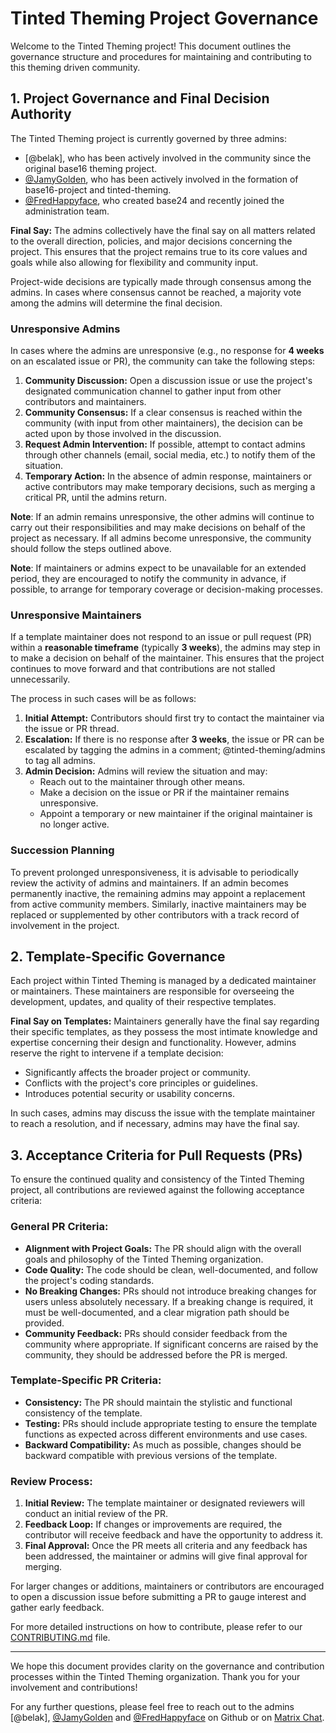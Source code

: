 # Tinted Theming Project Governance

Welcome to the Tinted Theming project! This document outlines the
governance structure and procedures for maintaining and contributing to
this theming driven community.

## 1. Project Governance and Final Decision Authority

The Tinted Theming project is currently governed by three admins:

- [@belak], who has been actively involved in the community since the
  original base16 theming project.
- [@JamyGolden], who has been actively involved in the formation of
  base16-project and tinted-theming.
- [@FredHappyface], who created base24 and recently joined
  the administration team.

**Final Say:** The admins collectively have the final say on all
matters related to the overall direction, policies, and major decisions
concerning the project. This ensures that the project remains true to
its core values and goals while also allowing for flexibility and
community input.

Project-wide decisions are typically made through consensus among the
admins. In cases where consensus cannot be reached, a majority vote
among the admins will determine the final decision.

### Unresponsive Admins

In cases where the admins are unresponsive (e.g., no response for **4
weeks** on an escalated issue or PR), the community can take the
following steps:

1. **Community Discussion:** Open a discussion issue or use the
   project's designated communication channel to gather input from other
   contributors and maintainers.
2. **Community Consensus:** If a clear consensus is reached within the
   community (with input from other maintainers), the decision can be
   acted upon by those involved in the discussion.
3. **Request Admin Intervention:** If possible, attempt to contact
   admins through other channels (email, social media, etc.) to notify
   them of the situation.
4. **Temporary Action:** In the absence of admin response, maintainers
   or active contributors may make temporary decisions, such as merging
   a critical PR, until the admins return.

**Note**: If an admin remains unresponsive, the other admins will
continue to carry out their responsibilities and may make decisions on
behalf of the project as necessary. If all admins become unresponsive,
the community should follow the steps outlined above.

**Note**: If maintainers or admins expect to be unavailable for an
extended period, they are encouraged to notify the community in advance,
if possible, to arrange for temporary coverage or decision-making
processes.

### Unresponsive Maintainers

If a template maintainer does not respond to an issue or pull request
(PR) within a **reasonable timeframe** (typically **3 weeks**), the
admins may step in to make a decision on behalf of the maintainer. This
ensures that the project continues to move forward and that
contributions are not stalled unnecessarily.

The process in such cases will be as follows:

1. **Initial Attempt:** Contributors should first try to contact the
   maintainer via the issue or PR thread.
2. **Escalation:** If there is no response after **3 weeks**, the issue
   or PR can be escalated by tagging the admins in a comment;
   @tinted-theming/admins to tag all admins.
3. **Admin Decision:** Admins will review the situation and may:
   - Reach out to the maintainer through other means.
   - Make a decision on the issue or PR if the maintainer remains
     unresponsive.
   - Appoint a temporary or new maintainer if the original maintainer is
     no longer active.

### Succession Planning

To prevent prolonged unresponsiveness, it is advisable to periodically
review the activity of admins and maintainers. If an admin becomes
permanently inactive, the remaining admins may appoint a replacement
from active community members. Similarly, inactive maintainers may be
replaced or supplemented by other contributors with a track record of
involvement in the project.

## 2. Template-Specific Governance

Each project within Tinted Theming is managed by a dedicated maintainer
or maintainers. These maintainers are responsible for overseeing the
development, updates, and quality of their respective templates.

**Final Say on Templates:** Maintainers generally have the final say
regarding their specific templates, as they possess the most intimate
knowledge and expertise concerning their design and functionality.
However, admins reserve the right to intervene if a template decision:

- Significantly affects the broader project or community.
- Conflicts with the project's core principles or guidelines.
- Introduces potential security or usability concerns.

In such cases, admins may discuss the issue with the template maintainer
to reach a resolution, and if necessary, admins may have the final say.

## 3. Acceptance Criteria for Pull Requests (PRs)

To ensure the continued quality and consistency of the Tinted Theming
project, all contributions are reviewed against the following acceptance
criteria:

### General PR Criteria:
- **Alignment with Project Goals:** The PR should align with the overall
  goals and philosophy of the Tinted Theming organization.
- **Code Quality:** The code should be clean, well-documented, and
  follow the project's coding standards.
- **No Breaking Changes:** PRs should not introduce breaking changes for
  users unless absolutely necessary. If a breaking change is required,
  it must be well-documented, and a clear migration path should be
  provided.
- **Community Feedback:** PRs should consider feedback from the
  community where appropriate. If significant concerns are raised by the
  community, they should be addressed before the PR is merged.

### Template-Specific PR Criteria:
- **Consistency:** The PR should maintain the stylistic and functional
  consistency of the template.
- **Testing:** PRs should include appropriate testing to ensure the
  template functions as expected across different environments and use
  cases.
- **Backward Compatibility:** As much as possible, changes should be
  backward compatible with previous versions of the template.

### Review Process:
1. **Initial Review:** The template maintainer or designated reviewers
   will conduct an initial review of the PR.
2. **Feedback Loop:** If changes or improvements are required, the
   contributor will receive feedback and have the opportunity to address
   it.
3. **Final Approval:** Once the PR meets all criteria and any feedback
   has been addressed, the maintainer or admins will give final approval
   for merging.

For larger changes or additions, maintainers or contributors are
encouraged to open a discussion issue before submitting a PR to gauge
interest and gather early feedback.

For more detailed instructions on how to contribute, please refer to our
[CONTRIBUTING.md] file.

---

We hope this document provides clarity on the governance and
contribution processes within the Tinted Theming organization. Thank you
for your involvement and contributions!

For any further questions, please feel free to reach out to the admins
[@belak], [@JamyGolden] and [@FredHappyface] on Github or on [Matrix
Chat].

[@balek]: https://github.com/balek
[@JamyGolden]: https://github.com/JamyGolden
[@FredHappyface]: https://github.com/FredHappyface
[CONTRIBUTING.md]: ./CONTRIBUTING.md
[Matrix Chat]: https://matrix.to/#/#tinted-theming:matrix.org
